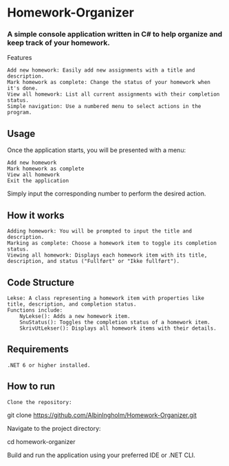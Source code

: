 # Homework-Organizer

### A simple console application written in C# to help organize and keep track of your homework.
Features

    Add new homework: Easily add new assignments with a title and description.
    Mark homework as complete: Change the status of your homework when it's done.
    View all homework: List all current assignments with their completion status.
    Simple navigation: Use a numbered menu to select actions in the program.

## Usage

Once the application starts, you will be presented with a menu:

    Add new homework
    Mark homework as complete
    View all homework
    Exit the application

Simply input the corresponding number to perform the desired action.


## How it works

    Adding homework: You will be prompted to input the title and description.
    Marking as complete: Choose a homework item to toggle its completion status.
    Viewing all homework: Displays each homework item with its title, description, and status ("Fullført" or "Ikke fullført").

## Code Structure

    Lekse: A class representing a homework item with properties like title, description, and completion status.
    Functions include:
        NyLekse(): Adds a new homework item.
        SnuStatus(): Toggles the completion status of a homework item.
        SkrivUtLekser(): Displays all homework items with their details.

## Requirements

    .NET 6 or higher installed.

## How to run

    Clone the repository:


git clone https://github.com/AlbinIngholm/Homework-Organizer.git

Navigate to the project directory:

cd homework-organizer

Build and run the application using your preferred IDE or .NET CLI.
